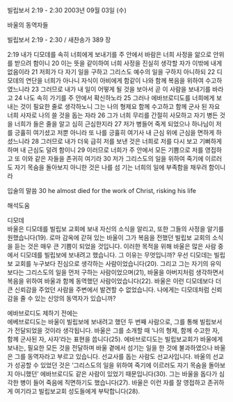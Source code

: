 빌립보서 2:19 - 2:30 
2003년 09월 03일 (수)

바울의 동역자들



빌립보서 2:19 - 2:30 / 새찬송가 389 장


2:19 내가 디모데를 속히 너희에게 보내기를 주 안에서 바람은 너희 사정을 앎으로 안위를 받으려 함이니 20 이는 뜻을 같이하여 너희 사정을 진실히 생각할 자가 이밖에 내게 없음이라 21 저희가 다 자기 일을 구하고 그리스도 예수의 일을 구하지 아니하되 22 디모데의 연단을 너희가 아나니 자식이 아비에게 함같이 나와 함께 복음을 위하여 수고하였느니라 23 그러므로 내가 내 일이 어떻게 될 것을 보아서 곧 이 사람을 보내기를 바라고 24 나도 속히 가기를 주 안에서 확신하노라 25 그러나 에바브로디도를 너희에게 보내는 것이 필요한 줄로 생각하노니 그는 나의 형제요 함께 수고하고 함께 군사 된 자요 너희 사자로 나의 쓸 것을 돕는 자라 26 그가 너희 무리를 간절히 사모하고 자기 병든 것을 너희가 들은 줄을 알고 심히 근심한지라 27 저가 병들어 죽게 되었으나 하나님이 저를 긍휼히 여기셨고 저뿐 아니라 또 나를 긍휼히 여기사 내 근심 위에 근심을 면하게 하셨느니라 28 그러므로 내가 더욱 급히 저를 보낸 것은 너희로 저를 다시 보고 기뻐하게 하며 내 근심도 덜려 함이니 29 이러므로 너희가 주 안에서 모든 기쁨으로 저를 영접하고 또 이와 같은 자들을 존귀히 여기라 30 저가 그리스도의 일을 위하여 죽기에 이르러도 자기 목숨을 돌아보지 아니한 것은 나를 섬 
기는 너희의 일에 부족함을 채우려 함이니라 

입술의 말씀 
30 he almost died for the work of Christ, risking his life

해석도움





디모데  
바울은 디모데를 빌립보 교회에 보내 자신의 소식을 알리고, 또한 그들의 사정을 알기를 원했습니다(19). 로마 감옥에 갇혀 있는 바울이 그가 복음을 전했던 빌립보 교회의 소식을 듣는 것은 매우 큰 기쁨이 되었을 것입니다. 이러한 목적을 위해 바울은 많은 사람 중에서 디모데를 빌립보에 보내려고 했습니다. 그 이유는 무엇입니까? 우선 디모데는 빌립보 교회를 누구보다 진심으로 생각하는 사람이었습니다(20). 그리고 그는 자기의 유익보다는 그리스도의 일을 먼저 구하는 사람이었으며(21), 바울을 아버지처럼 생각하면서 복음을 위하여 바울과 함께 동역했던 사람이었습니다(22). 바울은 이런 디모데보다 더 큰 신뢰감을 주었던 사람을 주변에서 발견할 수 없었습니다. 나에게는 디모데처럼 신뢰감을 줄 수 있는 신앙의 동역자가 있습니까? 

에바브로디도 제하기 전에는  
에베브로디도는 바울이 빌립보에 보내려고 했던 두 번째 사람으로, 그를 통해 빌립보서가 전달되었을 것이라 생각됩니다. 바울은 그를 소개할 때 ‘나의 형제, 함께 수고한 자, 함께 군사된 자, 사자’라는 표현을 씁니다(25). 에바브로디도는 빌립보교회가 바울에게 보내는, 필요한 모든 것을 전달하며 바울 곁에서 섬기는 일을 한 것에 불과하였으나 바울은 그를 동역자라고 부르고 있습니다. 선교사를 돕는 사람도 선교사입니다. 바울의 선교가 성공할 수 있었던 것은 ‘그리스도의 일을 위하여 죽기에 이르러도 자기 목숨을 돌아보지 아니했던’ 에바브로디도 같은 사람이 있었기 때문입니다(30). 그는 바울을 돕다가 심각한 병이 들어 죽음에 직면하기도 했습니다(27). 바울은 이런 자를 잘 영접하고 존귀하게 여기라고 빌립보교회 성도들에게 부탁합니다(28).